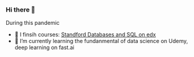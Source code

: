 ### Hi there 👋

During this pandemic

- 🔭 I finsih courses: [Standford Databases and SQL on edx](https://courses.edx.org/courses/course-v1:StanfordOnline+SOE.YDB-SQL0001+2T2020/course/)
- 🌱 I’m currently learning the fundanmental of data science on Udemy, deep learning on fast.ai

